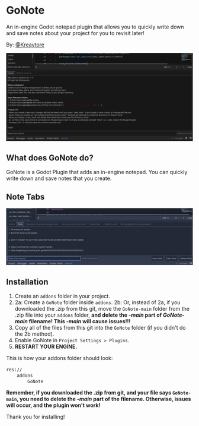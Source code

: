 # GoNote
An in-engine Godot notepad plugin that allows you to quickly write down and save notes about your project for you to revisit later!

By: [@Kreaytore](https://x.com/im_panem)

![An image of GoNote's Home Tab](git_pics/Home.jpg)

## What does GoNote do?
GoNote is a Godot Plugin that adds an in-engine notepad. You can quickly write down and save notes that you create.

## Note Tabs
![GoNote Tabs Example](git_pics/Tabs.jpg)

## Installation
1. Create an `addons` folder in your project.
2. 2a: Create a `GoNote` folder inside `addons`. 2b: Or, instead of 2a, if you downloaded the .zip from this git, move the `GoNote-main` folder from the .zip file into your `addons` folder, **and delete the *-main* part of *GoNote-main* filename! This *-main* will cause issues!!!**
3. Copy all of the files from this git into the `GoNote` folder (if you didn't do the 2b method).
4. Enable GoNote in `Project Settings > Plugins`.
5. **RESTART YOUR ENGINE.**

This is how your addons folder should look:
```
res://
    addons
        GoNote
```

**Remember, if you downloaded the .zip from git, and your file says `GoNote-main`, you need to delete the *-main* part of the filename. Otherwise, issues will occur, and the plugin won't work!**


Thank you for installing!
